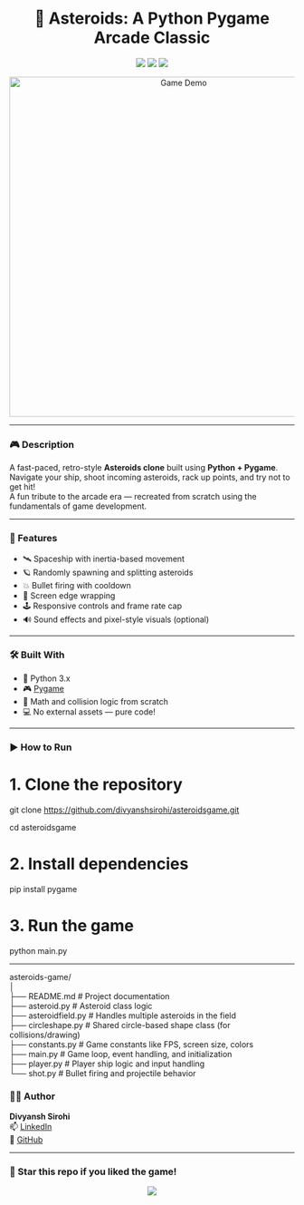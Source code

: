 <h1 align="center">🚀 Asteroids: A Python Pygame Arcade Classic</h1>

<p align="center">
  <img src="https://img.shields.io/badge/Pygame-2.0-brightgreen.svg" />
  <img src="https://img.shields.io/github/languages/top/divyanshsirohi/asteroidsgame?color=yellow" />
  <img src="https://img.shields.io/badge/Made%20with-Python-blue" />
</p>

<p align="center">
  <img src="https://miro.medium.com/v2/resize:fit:640/format:webp/0*HQa_IEQCMN7aG6aL.jpg" alt="Game Demo" width="600"/>
</p>

---

### 🎮 Description

A fast-paced, retro-style **Asteroids clone** built using **Python + Pygame**. Navigate your ship, shoot incoming asteroids, rack up points, and try not to get hit!  
A fun tribute to the arcade era — recreated from scratch using the fundamentals of game development.

---

### 🧠 Features

- 🛰️ Spaceship with inertia-based movement  
- 🪐 Randomly spawning and splitting asteroids  
- 💥 Bullet firing with cooldown  
- 🔁 Screen edge wrapping  
- 🕹️ Responsive controls and frame rate cap  
- 🔊 Sound effects and pixel-style visuals (optional)

---

### 🛠️ Built With

- 🐍 Python 3.x  
- 🎮 [Pygame](https://www.pygame.org/news)  
- 🧠 Math and collision logic from scratch  
- 💻 No external assets — pure code!

---

### ▶️ How to Run

# 1. Clone the repository  

git clone https://github.com/divyanshsirohi/asteroidsgame.git  

cd asteroidsgame  

# 2. Install dependencies  

pip install pygame  

# 3. Run the game  

python main.py  

---

asteroids-game/  
│  
├── README.md           # Project documentation  
├── asteroid.py         # Asteroid class logic  
├── asteroidfield.py    # Handles multiple asteroids in the field  
├── circleshape.py      # Shared circle-based shape class (for collisions/drawing)  
├── constants.py        # Game constants like FPS, screen size, colors  
├── main.py             # Game loop, event handling, and initialization  
├── player.py           # Player ship logic and input handling  
└── shot.py             # Bullet firing and projectile behavior  


### 👨‍💻 Author

**Divyansh Sirohi**  
📫 [LinkedIn](https://linkedin.com/in/divyanshsirohi)  
🔗 [GitHub](https://github.com/divyanshsirohi)

---

### 🌟 Star this repo if you liked the game!

<p align="center">
  <img src="https://img.shields.io/github/stars/divyanshsirohi/asteroids-game?style=social" />
</p>
